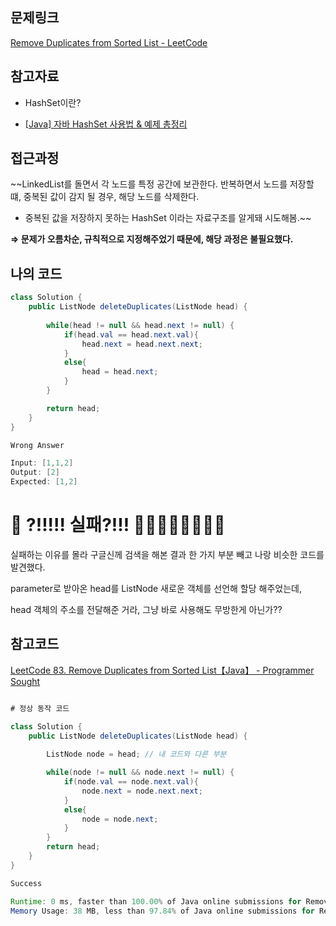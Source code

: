 ## 문제링크

[Remove Duplicates from Sorted List - LeetCode](https://leetcode.com/problems/remove-duplicates-from-sorted-list/)

## 참고자료

- HashSet이란?

- [[Java] 자바 HashSet 사용법 & 예제 총정리](https://coding-factory.tistory.com/554)

## 접근과정

~~LinkedList를 돌면서 각 노드를 특정 공간에 보관한다. 반복하면서 노드를 저장할 떄, 중복된 값이 감지 될 경우, 해당 노드를 삭제한다.

* 중복된 값을 저장하지 못하는 HashSet 이라는 자료구조를 알게돼 시도해봄.~~

**⇒ 문제가 오름차순, 규칙적으로 지정해주었기 때문에, 해당 과정은 불필요했다.**

## 나의 코드

```java
class Solution {
    public ListNode deleteDuplicates(ListNode head) {
      
        while(head != null && head.next != null) {
            if(head.val == head.next.val){
                head.next = head.next.next;
            }
            else{
                head = head.next;
            }
        }

        return head;
    }
}
```

```java
Wrong Answer

Input: [1,1,2]
Output: [2]
Expected: [1,2]
```

# 💩 ?!!!!! 실패?!!! 💩💩💩💩💩💩💩💩

실패하는 이유를 몰라 구글신께 검색을 해본 결과 한 가지 부분 빼고 나랑 비슷한 코드를 발견했다.

parameter로 받아온 head를 ListNode 새로운 객체를 선언해 할당 해주었는데,

head 객체의 주소를 전달해준 거라, 그냥 바로 사용해도 무방한게 아닌가??

## 참고코드

[LeetCode 83. Remove Duplicates from Sorted List【Java】 - Programmer Sought](https://programmersought.com/article/52684661418/)

```java

# 정상 동작 코드

class Solution {
    public ListNode deleteDuplicates(ListNode head) {
        
        ListNode node = head; // 내 코드와 다른 부분

        while(node != null && node.next != null) {
            if(node.val == node.next.val){
                node.next = node.next.next;
            }
            else{
                node = node.next;
            }
        }
        return head;
    }
}
```

```java
Success

Runtime: 0 ms, faster than 100.00% of Java online submissions for Remove Duplicates from Sorted List.
Memory Usage: 38 MB, less than 97.84% of Java online submissions for Remove Duplicates from Sorted List.
```
